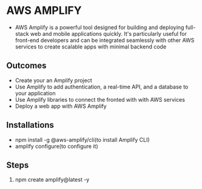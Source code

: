 # AWS AMPLIFY
- AWS Amplify is a powerful tool designed for building and deploying full-stack web and mobile applications quickly. It's particularly useful for front-end developers and can be integrated seamlessly with other AWS services to create scalable apps with minimal backend code

## Outcomes
- Create your an Amplify project
- Use Amplify to add authentication, a real-time API, and a database to your application
- Use Amplify libraries to connect the fronted with with AWS services
- Deploy a web app with AWS Amplify

## Installations
- npm install -g @aws-amplify/cli(to install Amplify CLI)
- amplify configure(to configure it)


## Steps
1. npm create amplify@latest -y